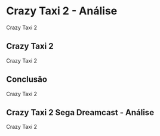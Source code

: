 ---
---

# Crazy Taxi 2 - Análise

Crazy Taxi 2

## Crazy Taxi 2

Crazy Taxi 2

## Conclusão

Crazy Taxi 2

## Crazy Taxi 2 Sega Dreamcast - Análise

Crazy Taxi 2
